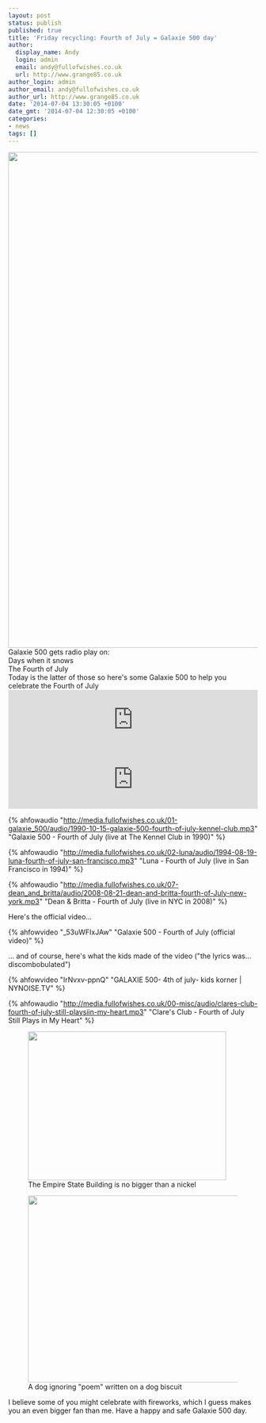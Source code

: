 ```yaml
---
layout: post
status: publish
published: true
title: 'Friday recycling: Fourth of July = Galaxie 500 day'
author:
  display_name: Andy
  login: admin
  email: andy@fullofwishes.co.uk
  url: http://www.grange85.co.uk
author_login: admin
author_email: andy@fullofwishes.co.uk
author_url: http://www.grange85.co.uk
date: '2014-07-04 13:30:05 +0100'
date_gmt: '2014-07-04 12:30:05 +0100'
categories:
- news
tags: []
---
```

<p><a href="/database/release/fourth-of-july-release/"><img src="http://media.fullofwishes.co.uk/01-galaxie_500/sleeves/galaxie-500-fourth-of-july-rtt249.jpg" width="1024" height="1000" class="aligncenter" /></a><br />
Galaxie 500 gets radio play on:<br />
Days when it snows<br />
The Fourth of July<br />
Today is the latter of those so here's some Galaxie 500 to help you celebrate the Fourth of July<br />
<iframe style="border: 0; width: 100%; height: 120px;" src="http://bandcamp.com/EmbeddedPlayer/album=2405309532/size=large/bgcol=ffffff/linkcol=0687f5/tracklist=false/artwork=small/track=114984424/transparent=true/" seamless><a href="http://galaxie500.bandcamp.com/album/this-is-our-music">This Is Our Music by Galaxie 500</a></iframe><br />
<iframe style="border: 0; width: 100%; height: 120px;" src="http://bandcamp.com/EmbeddedPlayer/album=3510813574/size=large/bgcol=ffffff/linkcol=0687f5/tracklist=false/artwork=small/track=3509803831/transparent=true/" seamless><a href="http://galaxie500.bandcamp.com/album/copenhagen-live">Copenhagen (live) by Galaxie 500</a></iframe></p>

{% ahfowaudio "http://media.fullofwishes.co.uk/01-galaxie_500/audio/1990-10-15-galaxie-500-fourth-of-july-kennel-club.mp3" "Galaxie 500 - Fourth of July (live at The Kennel Club in 1990)" %}


{% ahfowaudio "http://media.fullofwishes.co.uk/02-luna/audio/1994-08-19-luna-fourth-of-july-san-francisco.mp3" "Luna - Fourth of July (live in San Francisco in 1994)" %}


{% ahfowaudio "http://media.fullofwishes.co.uk/07-dean_and_britta/audio/2008-08-21-dean-and-britta-fourth-of-July-new-york.mp3" "Dean & Britta - Fourth of July (live in NYC in 2008)" %}

<p>Here's the official video&hellip;</p>
{% ahfowvideo "_53uWFIxJAw" "Galaxie 500 - Fourth of July (official video)" %}

<p>... and of course, here's what the kids made of the video ("the lyrics was... discombobulated")</p>
{% ahfowvideo "IrNvxv-ppnQ" "GALAXIE 500- 4th of july- kids korner | NYNOISE.TV" %}

{% ahfowaudio "http://media.fullofwishes.co.uk/00-misc/audio/clares-club-fourth-of-july-still-playsiin-my-heart.mp3" "Clare's Club - Fourth of July Still Plays in My Heart" %}

<p><figure class="caption aligncenter"><img src="http://media.fullofwishes.co.uk/ahfow/uploads/2009/07/photo.jpg" width="400" height="300" class /><figcaption class="caption-text"> The Empire State Building is no bigger than a nickel</figcaption></figure>
<p><figure class="caption aligncenter"><img src="http://media.fullofwishes.co.uk/00-misc/pictures/IMG_2248b_scale.jpg" width="500" height="377" class /><figcaption class="caption-text"> A dog ignoring "poem" written on a dog biscuit</figcaption></figure>
<p>I believe some of you might celebrate with fireworks, which I guess makes you an even bigger fan than me. Have a happy and safe Galaxie 500 day.</p>
